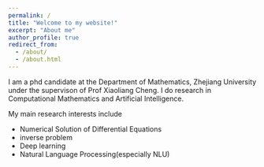 ```yaml
---
permalink: /
title: "Welcome to my website!"
excerpt: "About me"
author_profile: true
redirect_from: 
  - /about/
  - /about.html
---
```


I am a phd candidate at the Department of Mathematics, Zhejiang University under the supervison of Prof Xiaoliang Cheng.
I do research in Computational Mathematics and Artificial Intelligence.
     
My main research interests include
- Numerical Solution of Differential Equations 
- inverse problem
- Deep learning 
- Natural Language Processing(especially NLU)


